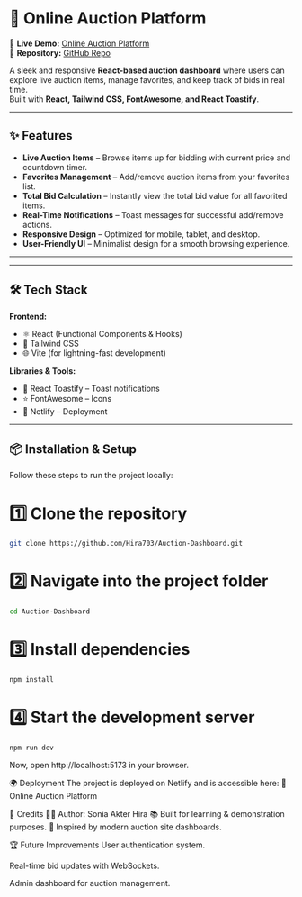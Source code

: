 # 🛒 Online Auction Platform

🚀 **Live Demo:** [Online Auction Platform](https://profound-sherbet-eeedfa.netlify.app/)  
📂 **Repository:** [GitHub Repo](https://github.com/Hira703/Auction-Dashboard)

A sleek and responsive **React-based auction dashboard** where users can explore live auction items, manage favorites, and keep track of bids in real time.  
Built with **React, Tailwind CSS, FontAwesome, and React Toastify**.

---

## ✨ Features

- **Live Auction Items** – Browse items up for bidding with current price and countdown timer.
- **Favorites Management** – Add/remove auction items from your favorites list.
- **Total Bid Calculation** – Instantly view the total bid value for all favorited items.
- **Real-Time Notifications** – Toast messages for successful add/remove actions.
- **Responsive Design** – Optimized for mobile, tablet, and desktop.
- **User-Friendly UI** – Minimalist design for a smooth browsing experience.

---


---

## 🛠️ Tech Stack

**Frontend:**
- ⚛️ React (Functional Components & Hooks)
- 🎨 Tailwind CSS
- 🌐 Vite (for lightning-fast development)

**Libraries & Tools:**
- 🔔 React Toastify – Toast notifications
- ⭐ FontAwesome – Icons
- 🚀 Netlify – Deployment

---

## 📦 Installation & Setup

Follow these steps to run the project locally:


# 1️⃣ Clone the repository
```bash
git clone https://github.com/Hira703/Auction-Dashboard.git
```

# 2️⃣ Navigate into the project folder
```bash
cd Auction-Dashboard
```
# 3️⃣ Install dependencies
```bash
npm install
```

# 4️⃣ Start the development server
```bash
npm run dev
```
Now, open http://localhost:5173 in your browser.

🌍 Deployment
The project is deployed on Netlify and is accessible here:
🔗 Online Auction Platform

📌 Credits
👩‍💻 Author: Sonia Akter Hira
📚 Built for learning & demonstration purposes.
🎯 Inspired by modern auction site dashboards.

🏆 Future Improvements
User authentication system.

Real-time bid updates with WebSockets.

Admin dashboard for auction management.
